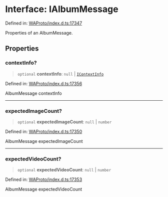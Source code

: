 # Interface: IAlbumMessage

Defined in: [WAProto/index.d.ts:17347](https://github.com/Fokusdotid/Baileys/blob/4aa08196a497251af5be42856601e02d8a85cce8/WAProto/index.d.ts#L17347)

Properties of an AlbumMessage.

## Properties

### contextInfo?

> `optional` **contextInfo**: `null` \| [`IContextInfo`](../../../interfaces/IContextInfo.md)

Defined in: [WAProto/index.d.ts:17356](https://github.com/Fokusdotid/Baileys/blob/4aa08196a497251af5be42856601e02d8a85cce8/WAProto/index.d.ts#L17356)

AlbumMessage contextInfo

***

### expectedImageCount?

> `optional` **expectedImageCount**: `null` \| `number`

Defined in: [WAProto/index.d.ts:17350](https://github.com/Fokusdotid/Baileys/blob/4aa08196a497251af5be42856601e02d8a85cce8/WAProto/index.d.ts#L17350)

AlbumMessage expectedImageCount

***

### expectedVideoCount?

> `optional` **expectedVideoCount**: `null` \| `number`

Defined in: [WAProto/index.d.ts:17353](https://github.com/Fokusdotid/Baileys/blob/4aa08196a497251af5be42856601e02d8a85cce8/WAProto/index.d.ts#L17353)

AlbumMessage expectedVideoCount
